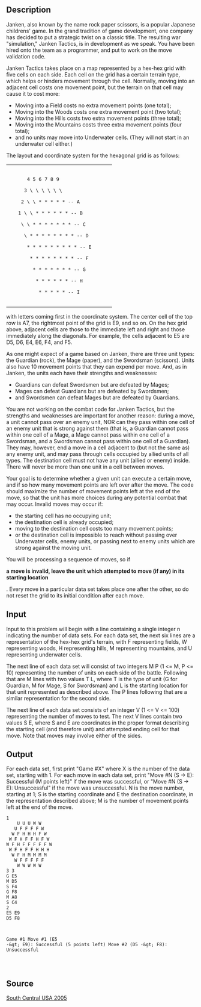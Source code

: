 <h2>Description</h2><p>Janken, also known by the name rock paper scissors, is a popular Japanese childrens' game. In the grand tradition of game development, one company has decided to put a strategic twist on a classic title. The resulting war "simulation," Janken Tactics, is in development as we speak. You have been hired onto the team as a programmer, and put to work on the move validation code. 
</p>
Janken Tactics takes place on a map represented by a hex-hex grid with five cells on each side. Each cell on the grid has a certain terrain type, which helps or hinders movement through the cell. Normally, moving into an adjacent cell costs one movement point, but the terrain on that cell may cause it to cost more: 
<ul><li>Moving into a Field costs no extra movement points (one total); 
<br></li><li>Moving into the Woods costs one extra movement point (two total); 
<br></li><li>Moving into the Hills costs two extra movement points (three total); 
<br></li><li>Moving into the Mountains costs three extra movement points (four total); 
<br></li><li>and no units may move into Underwater cells. (They will not start in an underwater cell either.) </li></ul><p>The layout and coordinate system for the hexagonal grid is as follows: 
</p><table><tbody><tr><td><pre><br>      4 5 6 7 8 9
<br>     3 \ \ \ \ \ \                
<br>    2 \ \ * * * * * -- A
<br>   1 \ \ * * * * * * -- B
<br>    \ \ * * * * * * * -- C
<br>     \ * * * * * * * * -- D
<br>      * * * * * * * * * -- E
<br>       * * * * * * * * -- F
<br>        * * * * * * * -- G
<br>         * * * * * * -- H
<br>          * * * * * -- I
<br></pre></td></tr></tbody></table><p>
</p>with letters coming first in the coordinate system. The center cell of the top row is A7, the rightmost point of the grid is E9, and so on. On the hex grid above, adjacent cells are those to the immediate left and right and those immediately along the diagonals. For example, the cells adjacent to E5 are D5, D6, E4, E6, F4, and F5. 

As one might expect of a game based on Janken, there are three unit types: the Guardian (rock), the Mage (paper), and the Swordsman (scissors). Units also have 10 movement points that they can expend per move. And, as in Janken, the units each have their strengths and weaknesses: 

<ul><li>Guardians can defeat Swordsmen but are defeated by Mages; 
<br></li><li>Mages can defeat Guardians but are defeated by Swordsmen; 
<br></li><li>and Swordsmen can defeat Mages but are defeated by Guardians. </li></ul><p>You are not working on the combat code for Janken Tactics, but the strengths and weaknesses are important for another reason: during a move, a unit cannot pass over an enemy unit, NOR can they pass within one cell of an enemy unit that is strong against them (that is, a Guardian cannot pass within one cell of a Mage, a Mage cannot pass within one cell of a Swordsman, and a Swordsman cannot pass within one cell of a Guardian). They may, however, end a move in a cell adjacent to (but not the same as) any enemy unit, and may pass through cells occupied by allied units of all types. The destination cell must not have any unit (allied or enemy) inside. There will never be more than one unit in a cell between moves. 
</p>
Your goal is to determine whether a given unit can execute a certain move, and if so how many movement points are left over after the move. The code should maximize the number of movement points left at the end of the move, so that the unit has more choices during any potential combat that may occur. Invalid moves may occur if: 

<ul><li>the starting cell has no occupying unit; 
<br></li><li>the destination cell is already occupied; 
<br></li><li>moving to the destination cell costs too many movement points; 
<br></li><li>or the destination cell is impossible to reach without passing over Underwater cells, enemy units, or passing next to enemy units which are strong against the moving unit. </li></ul><p>You will be processing a sequence of moves, so if</p><b> a move is invalid, leave the unit which attempted to move (if any) in its starting location</b><p>. Every move in a particular data set takes place one after the other, so do not reset the grid to its initial condition after each move. 
</p>
<h2>Input</h2><p>Input to this problem will begin with a line containing a single integer n indicating the number of data sets. For each data set, the next six lines are a representation of the hex-hex grid's terrain, with F representing fields, W representing woods, H representing hills, M representing mountains, and U representing underwater cells. 
</p>
The next line of each data set will consist of two integers M P (1 &lt;= M, P &lt;= 10) representing the number of units on each side of the battle. Following that are M lines with two values T L, where T is the type of unit (G for Guardian, M for Mage, S for Swordsman) and L is the starting location for that unit represented as described above. The P lines following that are a similar representation for the second side. 

The next line of each data set consists of an integer V (1 &lt;= V &lt;= 100) representing the number of moves to test. The next V lines contain two values S E, where S and E are coordinates in the proper format describing the starting cell (and therefore unit) and attempted ending cell for that move. Note that moves may involve either of the sides. 

<h2>Output</h2><p>For each data set, first print "Game #X" where X is the number of the data set, starting with 1. For each move in each data set, print "Move #N (S -&gt; E): Successful (M points left)" if the move was successful, or "Move #N (S -&gt; E): Unsuccessful" if the move was unsuccessful. N is the move number, starting at 1; S is the starting coordinate and E the destination coordinate, in the representation described above; M is the number of movement points left at the end of the move. 
</p>
<pre><code class="language-input1">1
    U U U W W
   U F F F F W
  W F H H H F W
 W F H F F H F W
W F H F F F F F W
 W F H F F H H H
  W F H M M M M
   W F F F F F
    W W W W W
3 3
G E5
M D5
S F4
G F8
M A8
S C4
2
E5 E9
D5 F8

</code></pre><pre><code class="language-output1">Game #1
Move #1 (E5 -&amp;gt; E9): Successful (5 points left)
Move #2 (D5 -&amp;gt; F8): Unsuccessful

</code></pre><h2>Source</h2><a href="searchproblem?field=source&amp;key=South+Central+USA+2005">South Central USA 2005</a>